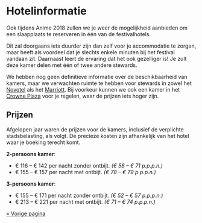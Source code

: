 # Hotelinformatie

Ook tijdens Anime 2018 zullen we je weer de mogelijkheid aanbieden om een slaapplaats te reserveren
in één van de festivalhotels.

Dit zal doorgaans iets duurder zijn dan zelf voor je accommodatie te zorgen, maar heeft als voordeel
dat je slechts enkele minuten bij het festival vandaan zit. Daarnaast leert de ervaring dat het ook
gezelliger is! Je zult deze kamer delen met één of twee andere stewards.

We hebben nog geen definitieve informatie over de beschikbaarheid van kamers, maar we verwachten
ruimte te hebben voor stewards in zowel het
[Novotel](http://www.novotel.com/gb/hotel-5389-novotel-den-haag-world-forum/index.shtml) als het
[Marriott](http://www.marriott.co.uk/hotels/travel/rtmmc-the-hague-marriott-hotel/). Bij voorkeur
kunnen we ook een kamer in het
[Crowne Plaza](https://www.ihg.com/crowneplaza/hotels/gb/en/den-haag/dnhpr/hoteldetail) voor je
regelen, waar de prijzen iets hoger zijn.

## Prijzen

Afgelopen jaar waren de prijzen voor de kamers, inclusief de verplichte stadsbelasting, als volgt.
De precieze kosten zijn afhankelijk van het hotel waar je boeking terecht komt.

**2-persoons kamer**:
- € 116 – € 142 per nacht zonder ontbijt. _(€ 58 – € 71 p.p.p.n.)_
- € 155 – € 157 per nacht met ontbijt. _(€ 78 – € 79 p.p.p.n.)_

**3-persoons kamer**:
- € 155 – € 171 per nacht zonder ontbijt. _(€ 52 – € 57 p.p.p.n.)_
- € 213 – € 221 per nacht met ontbijt. _(€ 71 – € 74 p.p.p.n.)_

[« Vorige pagina](index.html)
